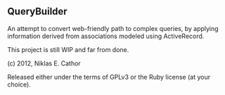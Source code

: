 QueryBuilder
------------

An attempt to convert web-friendly path to complex queries, by applying information derived from associations modeled using ActiveRecord.

This project is still WIP and far from done.

(c) 2012, Niklas E. Cathor

Released either under the terms of GPLv3 or the Ruby license (at your choice).
